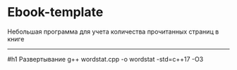 # Ebook-template
  Небольшая программа для учета количества прочитанных страниц в книге
***
#h1 Развертывание
g++ wordstat.cpp -o wordstat -std=c++17 -O3
